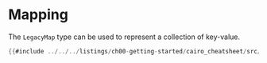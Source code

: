 # Mapping

The ```LegacyMap``` type can be used to represent a collection of key-value.

```rust
{{#include ../../../listings/ch00-getting-started/cairo_cheatsheet/src/mapping_example.cairo}}
```
